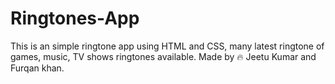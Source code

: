 # Ringtones-App
This is an simple ringtone app using HTML and CSS, many latest ringtone of games, music, TV shows ringtones available. 
Made by 🔥 Jeetu Kumar and Furqan khan.
